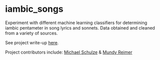 # iambic_songs

Experiment with different machine learning classifiers for determining iambic pentameter in song lyrics and sonnets.  Data obtained and cleaned from a variety of sources.

See project write-up [here](https://github.com/mundyreimer/iambic_songs/blob/master/project_writeup.pdf).

Project contributors include:  [Michael Schulze](https://www.linkedin.com/in/michael-a-schulze) & [Mundy Reimer](https://www.linkedin.com/in/mundyreimer)
